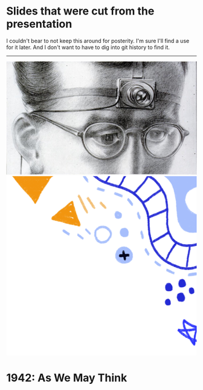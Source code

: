 # Slides that were cut from the presentation

I couldn't bear to not keep this around for posterity.
I'm sure I'll find a use for it later.
And I don't want to have to dig into git history to find it.

---
![bg width:100%](assets/As-We-May-Think-top-drawing.jpg)
![RubyConf 2024 doodle](assets/RubyConf-2024-background-doodle-2.png)
# 1942: As We May Think

<!-- 
- 1945: As We May Think
    - _The Atlantic_ magazine, July 1945
    - Engelbart read it in 1945 and again in 1961
        - Inspired him to design a sort of memex!
        - Wrote "A Conceptual Framework for the Augmentation of Man's Intellect"
            - 1963
- Vannevar Bush
    - Engineer
        - Analog computers
            - Differential equation solvers
    - MIT
        - PhD
        - Dean of Engineering
    - Lots of government science agencies
        - Head of NACA (NASA's predecessor)
        - Organization overseeing Manhattan Project
            - Was in the 2023 Oppenheimer movie
    - Founded Raytheon
- memex (memory expansion)
    - store all of your books, records, and communications
    - desk with microfilm screens
    - supplement memory
    - shared and collective memories
    - associative indexing "trails" of research
- Innovative ideas
    - hypertext
    - personal computers
    - Internet/Web
    - speech recognition
    - online encyclopedias
    - information science/processing/work/society/literacy
    - information overload
- Ted Nelson referred to it when he conceived "hypertext" in 1960
- Primary sources:
    - https://www.theatlantic.com/magazine/archive/1945/07/as-we-may-think/303881/
        - paywalled
    - https://cdn.theatlantic.com/media/archives/1945/07/176-1/132407932.pdf
    - https://www.w3.org/History/1945/vbush/vbush.shtml
    - Abridged version in _Life_ magazine, September 10, 1945
        - https://worrydream.com/refs/Bush_1945_-_As_We_May_Think_(Life_Magazine).pdf
        - Adds some drawings
    - https://dougengelbart.org/pubs/augment-133183-AHI-Vistas.html
- Photo credit: https://www.michaeljkramer.net/wp-content/uploads/2021/09/Bush_The-Memex.jpg
- Photo credit (memex): https://erinkmalone.medium.com/foreseeing-the-future-the-legacy-of-vannevar-bush-c418edc9a4ee
-->

